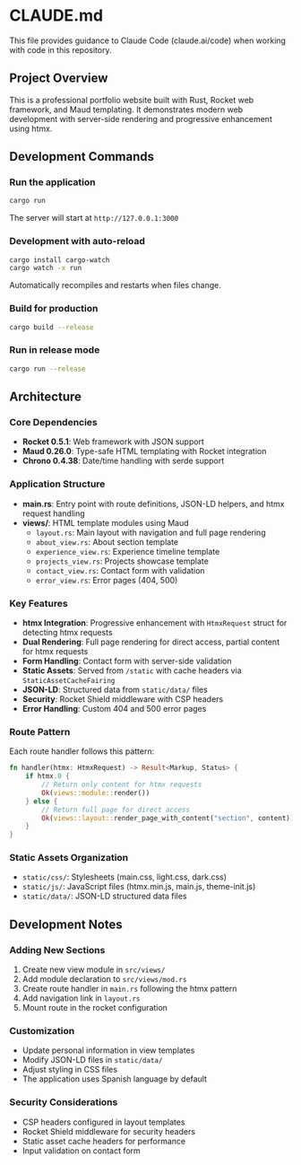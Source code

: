 # CLAUDE.md

This file provides guidance to Claude Code (claude.ai/code) when working with code in this repository.

## Project Overview

This is a professional portfolio website built with Rust, Rocket web framework, and Maud templating. It demonstrates modern web development with server-side rendering and progressive enhancement using htmx.

## Development Commands

### Run the application
```bash
cargo run
```
The server will start at `http://127.0.0.1:3000`

### Development with auto-reload
```bash
cargo install cargo-watch
cargo watch -x run
```
Automatically recompiles and restarts when files change.

### Build for production
```bash
cargo build --release
```

### Run in release mode
```bash
cargo run --release
```

## Architecture

### Core Dependencies
- **Rocket 0.5.1**: Web framework with JSON support
- **Maud 0.26.0**: Type-safe HTML templating with Rocket integration
- **Chrono 0.4.38**: Date/time handling with serde support

### Application Structure
- **main.rs**: Entry point with route definitions, JSON-LD helpers, and htmx request handling
- **views/**: HTML template modules using Maud
  - `layout.rs`: Main layout with navigation and full page rendering
  - `about_view.rs`: About section template
  - `experience_view.rs`: Experience timeline template
  - `projects_view.rs`: Projects showcase template
  - `contact_view.rs`: Contact form with validation
  - `error_view.rs`: Error pages (404, 500)

### Key Features
- **htmx Integration**: Progressive enhancement with `HtmxRequest` struct for detecting htmx requests
- **Dual Rendering**: Full page rendering for direct access, partial content for htmx requests
- **Form Handling**: Contact form with server-side validation
- **Static Assets**: Served from `/static` with cache headers via `StaticAssetCacheFairing`
- **JSON-LD**: Structured data from `static/data/` files
- **Security**: Rocket Shield middleware with CSP headers
- **Error Handling**: Custom 404 and 500 error pages

### Route Pattern
Each route handler follows this pattern:
```rust
fn handler(htmx: HtmxRequest) -> Result<Markup, Status> {
    if htmx.0 {
        // Return only content for htmx requests
        Ok(views::module::render())
    } else {
        // Return full page for direct access
        Ok(views::layout::render_page_with_content("section", content))
    }
}
```

### Static Assets Organization
- `static/css/`: Stylesheets (main.css, light.css, dark.css)
- `static/js/`: JavaScript files (htmx.min.js, main.js, theme-init.js)
- `static/data/`: JSON-LD structured data files

## Development Notes

### Adding New Sections
1. Create new view module in `src/views/`
2. Add module declaration to `src/views/mod.rs`
3. Create route handler in `main.rs` following the htmx pattern
4. Add navigation link in `layout.rs`
5. Mount route in the rocket configuration

### Customization
- Update personal information in view templates
- Modify JSON-LD files in `static/data/`
- Adjust styling in CSS files
- The application uses Spanish language by default

### Security Considerations
- CSP headers configured in layout templates
- Rocket Shield middleware for security headers
- Static asset cache headers for performance
- Input validation on contact form